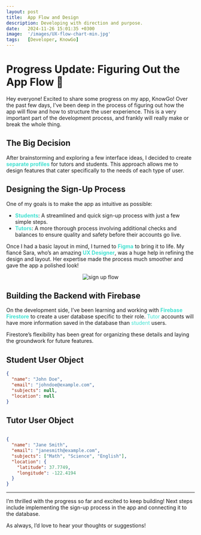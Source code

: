 ```yaml
---
layout: post
title:  App Flow and Design
description: Developing with direction and purpose.
date:   2024-11-26 15:01:35 +0300
image:  '/images/UX-flow-chart-min.jpg'
tags:   [Developer, KnowGo]
---
```


# Progress Update: Figuring Out the App Flow 🚀

Hey everyone! Excited to share some progress on my app, KnowGo! Over the past few days, I've been deep in the process of figuring out how the app will flow and how to structure the user experience. This is a very important part of the development process, and frankly will really make or break the whole thing. 

## The Big Decision
After brainstorming and exploring a few interface ideas, I decided to create <span style="color:turquoise;">**separate profiles**</span> for tutors and students. This approach allows me to design features that cater specifically to the needs of each type of user.

## Designing the Sign-Up Process  
One of my goals is to make the app as intuitive as possible:  
- <span style="color:turquoise;">**Students**</span>: A streamlined and quick sign-up process with just a few simple steps.  
- <span style="color:turquoise;">**Tutors**</span>: A more thorough process involving additional checks and balances to ensure quality and safety before their accounts go live.

Once I had a basic layout in mind, I turned to <span style="color:turquoise;">**Figma**</span> to bring it to life. My fiancé Sara, who’s an amazing <span style="color:turquoise;">**UX Designer**</span>, was a huge help in refining the design and layout. Her expertise made the process much smoother and gave the app a polished look!

<p align="center">
  <img src="{{site.baseurl}}/images/signupflow.png" alt="sign up flow">
</p>

## Building the Backend with Firebase  
On the development side, I’ve been learning and working with <span style="color:turquoise;">**Firebase Firestore**</span> to create a user database specific to their role. <span style="color:turquoise;">Tutor</span> accounts will have more information saved in the database than <span style="color:turquoise;">student</span> users.  

Firestore’s flexibility has been great for organizing these details and laying the groundwork for future features.


## Student User Object
```json
{
  "name": "John Doe",
  "email": "johndoe@example.com",
  "subjects": null,
  "location": null
}
```
## Tutor User Object
```json

{
  "name": "Jane Smith",
  "email": "janesmith@example.com",
  "subjects": ["Math", "Science", "English"],
  "location": {
    "latitude": 37.7749,
    "longitude": -122.4194
  }
}
```

---

I’m thrilled with the progress so far and excited to keep building! Next steps include implementing the sign-up process in the app and connecting it to the database.

As always, I’d love to hear your thoughts or suggestions!
